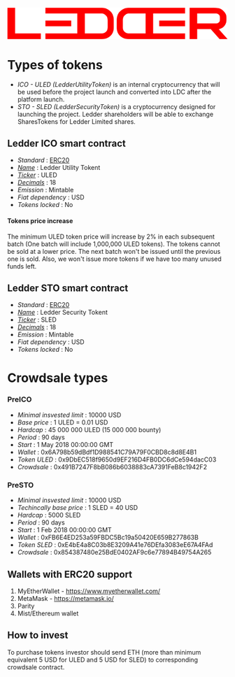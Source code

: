 ![Ledder](ledder.png "Ledder")

# Types of tokens
* *ICO - ULED (LedderUtilityToken)*  is an internal cryptocurrency that will be used before the project launch and converted into LDC after the platform launch.
* *STO - SLED (LedderSecurityToken)*  is a cryptocurrency designed for launching the project. Ledder shareholders will be able to exchange SharesTokens for Ledder Limited shares.

## Ledder ICO smart contract

* _Standard_        : [ERC20](https://github.com/ethereum/EIPs/blob/master/EIPS/eip-20.md)
* _[Name](https://github.com/ethereum/EIPs/blob/master/EIPS/eip-20.md#name)_            : Ledder Utility Tokent
* _[Ticker](https://github.com/ethereum/EIPs/blob/master/EIPS/eip-20.md#symbol)_          : ULED
* _[Decimals](https://github.com/ethereum/EIPs/blob/master/EIPS/eip-20.md#decimals)_        : 18
* _Emission_        : Mintable
* _Fiat dependency_ : USD
* _Tokens locked_   : No

#### Tokens price increase
The minimum ULED token price will increase by 2% in each subsequent batch (One batch will include 1,000,000 ULED tokens). The tokens cannot be sold at a lower price. The next batch won't be issued until the previous one is sold. Also, we won't issue more tokens if we have too many unused funds left.



## Ledder STO smart contract

* _Standard_        : [ERC20](https://github.com/ethereum/EIPs/blob/master/EIPS/eip-20.md)
* _[Name](https://github.com/ethereum/EIPs/blob/master/EIPS/eip-20.md#name)_            : Ledder Security Tokent
* _[Ticker](https://github.com/ethereum/EIPs/blob/master/EIPS/eip-20.md#symbol)_          : SLED
* _[Decimals](https://github.com/ethereum/EIPs/blob/master/EIPS/eip-20.md#decimals)_        : 18
* _Emission_        : Mintable
* _Fiat dependency_ : USD
* _Tokens locked_   : No


# Crowdsale types

### PreICO
* _Minimal insvested limit_     : 10000 USD
* _Base price_                  : 1 ULED = 0.01 USD
* _Hardcap_                     : 45 000 000 ULED (15 000 000 bounty)
* _Period_                      : 90 days
* _Start_                       : 1 May 2018 00:00:00 GMT
* _Wallet_                      : 0x6A798b59dBdf1D988541C79A79F0CBD8c8d8E4B1
* _Token ULED_                  : 0x9DbEC518f9650d9EF216D4FB0DC6dCe594dacC03
* _Crowdsale_                   : 0x491B7247F8bB086b6038883cA7391FeB8c1942F2


### PreSTO
* _Minimal insvested limit_     : 10000 USD
* _Techincally base price_      : 1 SLED = 40 USD
* _Hardcap_                     : 5000 SLED
* _Period_                      : 90 days
* _Start_                       : 1 Feb 2018 00:00:00 GMT
* _Wallet_                      : 0xFB6E4ED253a59FBDC5Bc19a50420E659B277863B
* _Token SLED_                  : 0xE4bE4a8C03b8E3209A41e76DEfa3083eE67A4FAd
* _Crowdsale_                   : 0x854387480e25BdE0402AF9c6e77894B49754A265


## Wallets with ERC20 support
1. MyEtherWallet - https://www.myetherwallet.com/
1. MetaMask - https://metamask.io/
2. Parity
3. Mist/Ethereum wallet

## How to invest
To purchase tokens investor should send ETH (more than minimum equivalent 5 USD for ULED and 5 USD for SLED) to corresponding crowdsale contract.

